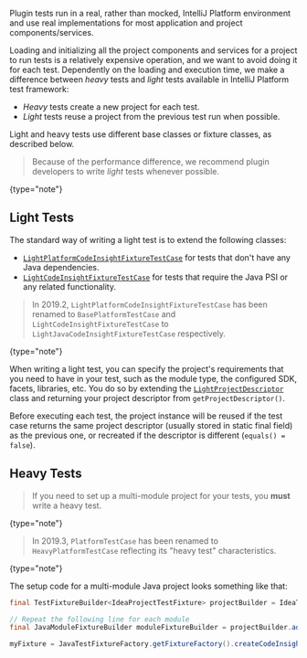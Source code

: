 [//]: # (title: Light and Heavy Tests)

<!-- Copyright 2000-2020 JetBrains s.r.o. and other contributors. Use of this source code is governed by the Apache 2.0 license that can be found in the LICENSE file. -->

Plugin tests run in a real, rather than mocked, IntelliJ Platform environment and use real implementations for most application and project components/services.

Loading and initializing all the project components and services for a project to run tests is a relatively expensive operation, and we want to avoid doing it for each test.
Dependently on the loading and execution time, we make a difference between *heavy* tests and *light* tests available in IntelliJ Platform test framework:

* *Heavy* tests create a new project for each test.
* *Light* tests reuse a project from the previous test run when possible.

Light and heavy tests use different base classes or fixture classes, as described below.

 >  Because of the performance difference, we recommend plugin developers to write *light* tests whenever possible.
 >
 {type="note"}

## Light Tests

The standard way of writing a light test is to extend the following classes:

* [`LightPlatformCodeInsightFixtureTestCase`](upsource:///platform/testFramework/src/com/intellij/testFramework/fixtures/LightPlatformCodeInsightFixtureTestCase.java) for tests that don't have any Java dependencies.
* [`LightCodeInsightFixtureTestCase`](upsource:///java/testFramework/src/com/intellij/testFramework/fixtures/LightCodeInsightFixtureTestCase.java) for tests that require the Java PSI or any related functionality.

 >  In 2019.2, `LightPlatformCodeInsightFixtureTestCase` has been renamed to `BasePlatformTestCase` and `LightCodeInsightFixtureTestCase` to `LightJavaCodeInsightFixtureTestCase` respectively.
 >
 {type="note"}

When writing a light test, you can specify the project's requirements that you need to have in your test, such as the module type, the configured SDK, facets, libraries, etc.
You do so by extending the [`LightProjectDescriptor`](upsource:///platform/testFramework/src/com/intellij/testFramework/LightProjectDescriptor.java) class and returning your project descriptor from `getProjectDescriptor()`.

Before executing each test, the project instance will be reused if the test case returns the same project descriptor (usually stored in static final field) as the previous one, or recreated if the descriptor is different (`equals() = false`).

## Heavy Tests

 >  If you need to set up a multi-module project for your tests, you **must** write a heavy test.
 >
 {type="note"}

 >  In 2019.3, `PlatformTestCase` has been renamed to `HeavyPlatformTestCase` reflecting its "heavy test" characteristics.
 >
 {type="note"}

The setup code for a multi-module Java project looks something like that:

```java
final TestFixtureBuilder<IdeaProjectTestFixture> projectBuilder = IdeaTestFixtureFactory.getFixtureFactory().createFixtureBuilder(getName());

// Repeat the following line for each module
final JavaModuleFixtureBuilder moduleFixtureBuilder = projectBuilder.addModule(JavaModuleFixtureBuilder.class);

myFixture = JavaTestFixtureFactory.getFixtureFactory().createCodeInsightFixture(projectBuilder.getFixture());
```